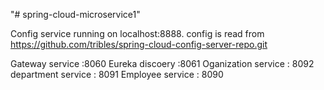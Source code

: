 "# spring-cloud-microservice1" 


Config service running on localhost:8888. config is read from https://github.com/tribles/spring-cloud-config-server-repo.git

Gateway service :8060
Eureka discoery :8061
Oganization service : 8092
department service : 8091
Employee service : 8090


